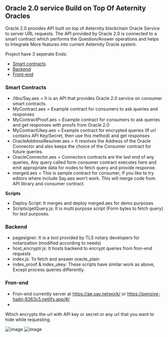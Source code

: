 ## Oracle 2.0 service Build on Top Of Aeternity Oracles

Oracle 2.0 provides API built on top of Aeternity blockchain Oracle Service to server URL requests. The API provided by Oracle 2.0 is connected to a smart contract which performs the Question/Answer operations and helps to Integrate More features into current Aeternity Oracle system.

Project have 3 seperate Ends:

- [Smart contracts](https://github.com/genievot/oracle-service/tree/main/contracts)
- [Backend](https://github.com/genievot/oracle-service/tree/main/backend)
- [Front-end](https://github.com/genievot/oracle-service/tree/main/spa)

### Smart Contracts

- /libs/Say.aes = It is an API that provides Oracle 2.0 service on consumer smart contracts.
- MyContract.aes = Example contract for consumers to ask queries and responses
- MyContractProof.aes = Example contract for consumers to ask queries and get responses with proofs from Oracle 2.0
- MyContractUkey.aes = Example contract for encrypted queries (If url contains API Key/Secret, then use this method) and get responses
- OracleAddressResolver.aes = It resolves the Address of the Oracle Connector and also keeps the choice of the Consumer contract for future queries.
- OracleConnector.aes = Connectors contracts are the last end of any queries, Any query called form consumer contract executes here and emit appropriate data for nodes to fetch query and provide response.
- merged.aes = This is sample contract for consumer, If you like to try editors where include Say.aes won't work. This will merge code from API library and consumer contract.


**Scripts**
- Deploy Script: It merges and deploy merged.aes for demo purposes
- Scripts/getQuery.js: It is multi purpose script (Form bytes to fetch query) for test purposes.


### Backend
- pagesigner: It is a tool provided by TLS notary developers for notarization (modified according to needs)
- host_encryptr.js: It hosts backend to encrypt queries from fron-end requests
- index.js: To fetch and answer oracle_plain
- index_proof & index_ukey: These scripts have similar work as above, Except process queries differently.

### Fron-end
- Fron-end currently server at https://ae.say.network/ or https://pensive-haibt-8363c5.netlify.app/#/
- 
Which encrypts the url with API key or secret or any url that you want to hide while requesting.

![image](https://user-images.githubusercontent.com/40867747/117509532-05b44980-afa8-11eb-9e72-2b0f6556e4bf.png)
![image](https://user-images.githubusercontent.com/40867747/117509555-15cc2900-afa8-11eb-88de-8b4424d562b7.png)





